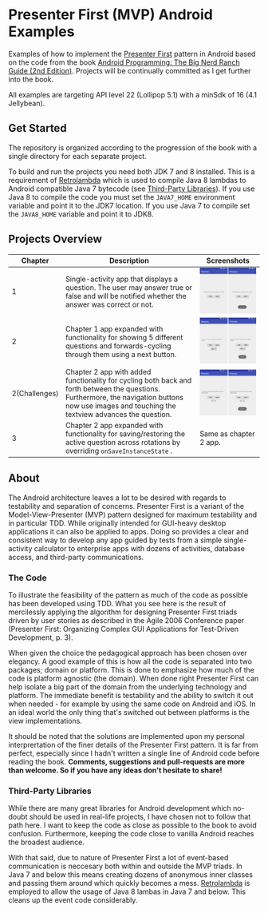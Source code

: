 # Presenter First (MVP) Android Examples

Examples of how to implement the [Presenter First][pf] pattern in Android based on the code from the book [Android Programming: The Big Nerd Ranch Guide (2nd Edition)][book]. Projects will be continually committed as I get further into the book.

All examples are targeting API level 22 (Lollipop 5.1) with a minSdk of 16 (4.1 Jellybean).

[pf]: https://atomicobject.com/resources/presenter-first
[book]: https://www.bignerdranch.com/we-write/android-programming/


## Get Started
The repository is organized according to the progression of the book with a single directory for each separate project. 

To build and run the projects you need both JDK 7 and 8 installed. This is a requirement of [Retrolambda][retrolambda] which is used to compile Java 8 lambdas to Android compatible Java 7 bytecode (see [Third-Party Libraries](#third-party-libraries)). If you use Java 8 to compile the code you must set the `JAVA7_HOME` environment variable and point it to the JDK7 location. If you use Java 7 to compile set the `JAVA8_HOME` variable and point it to JDK8.

## Projects Overview

| Chapter  | Description   | Screenshots |
| -------- | ------------- | ----------- |
| 1        | Single-activity app that displays a question. The user may answer true or false and will be notified whether the answer was correct or not. | <img src="chapter1-geoquiz/screenshots.png?raw=true" width="350"/> |
| 2        | Chapter 1 app expanded with functionality for showing 5 different questions and forwards-cycling through them using a next button. | <img src="chapter2-geoquiz/screenshots.png?raw=true" width="350"/> |
| 2(Challenges) | Chapter 2 app with added functionality for cycling both back and forth between the questions. Furthermore, the navigation buttons now use images and touching the textview advances the question. | <img src="chapter2-geoquiz-challenges/screenshots.png?raw=true" width="350"/> |
| 3 | Chapter 2 app expanded with functionality for saving/restoring the active question across rotations by overriding `onSaveInstanceState` . | Same as chapter 2 app. |

## About
The Android architecture leaves a lot to be desired with regards to testability and separation of concerns. Presenter First is a variant of the Model-View-Presenter (MVP) pattern designed for maximum testability and in particular TDD. While originally intended for GUI-heavy desktop applications it can also be applied to apps. Doing so provides a clear and consistent way to develop any app guided by tests  from a simple single-activity calculator to enterprise apps with dozens of activities, database access, and third-party communications.

### The Code
To illustrate the feasibility of the pattern as much of the code as possible has been developed using TDD. What you see here is the result of mercilessly applying the algorithm for designing Presenter First triads driven by user stories as described in the Agile 2006 Conference paper (Presenter First: Organizing Complex GUI Applications for Test-Driven Development, p. 3).

When given the choice the pedagogical approach has been chosen over elegancy. A good example of this is how all the code is separated into two packages; domain or platform. This is done to emphasize how much of the code is platform agnostic (the domain). When done right Presenter First can help isolate a big part of the domain from the underlying technology and platform. The immediate benefit is testability and the ability to switch it out when needed - for example by using the same code on Android and iOS. In an ideal world the only thing that's switched out between platforms is the view implementations.

It should be noted that the solutions are implemented upon my personal interprertation of the finer details of the Presenter First pattern. It is far from perfect, especially since I hadn't written a single line of Android code before reading the book. **Comments, suggestions and pull-requests are more than welcome. So if you have any ideas don't hesitate to share!**

### Third-Party Libraries
While there are many great libraries for Android development which no-doubt should be used in real-life projects, I have chosen not to follow that path here. I want to keep the code as close as possible to the book to avoid confusion. Furthermore, keeping the code close to vanilla Android reaches the broadest audience.

With that said, due to nature of Presenter First a lot of event-based communication is neccesary both within and outside the MVP triads. In Java 7 and below this means creating dozens of anonymous inner classes and passing them around which quickly becomes a mess. [Retrolambda][retrolambda] is employed to allow the usage of Java 8 lambas in Java 7 and below. This cleans up the event code considerably.

[retrolambda]: https://github.com/orfjackal/retrolambda
